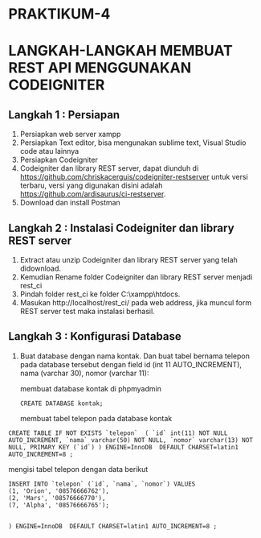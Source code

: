 # PRAKTIKUM-4 
# LANGKAH-LANGKAH MEMBUAT REST API MENGGUNAKAN CODEIGNITER


## Langkah 1 : Persiapan 
1.	Persiapkan web server xampp
2.	Persiapkan Text editor, bisa mengunakan sublime text, Visual Studio code atau lainnya
3.	Persiapkan Codeigniter 
4.	Codeigniter dan library REST server, dapat diunduh di https://github.com/chriskacerguis/codeigniter-restserver untuk versi terbaru,   versi yang digunakan disini adalah https://github.com/ardisaurus/ci-restserver.
5.	Download dan install Postman 

## Langkah 2 : Instalasi Codeigniter dan library REST server
1.	Extract atau unzip Codeigniter dan library REST server yang telah didownload.
2.	Kemudian Rename folder Codeigniter dan library REST server menjadi rest_ci
3.	Pindah folder rest_ci ke folder C:\xampp\htdocs. 
4.	Masukan http://localhost/rest_ci/ pada web address, jika muncul form REST server test maka instalasi berhasil.

## Langkah 3 : Konfigurasi Database
1.	Buat database dengan nama kontak. Dan buat tabel bernama telepon pada database tersebut dengan field id (int 11 AUTO_INCREMENT), nama (varchar 30), nomor (varchar 11):


    membuat database kontak di phpmyadmin
    
    ```CREATE DATABASE kontak;```


    membuat tabel telepon pada database kontak
    
```CREATE TABLE IF NOT EXISTS `telepon` 
(
  `id` int(11) NOT NULL AUTO_INCREMENT,
  `nama` varchar(50) NOT NULL,
  `nomor` varchar(13) NOT NULL,
  PRIMARY KEY (`id`)
) ENGINE=InnoDB  DEFAULT CHARSET=latin1 AUTO_INCREMENT=8 ;```

  
    
   mengisi tabel telepon dengan data berikut
   
   
   ```USE kontak;
INSERT INTO `telepon` (`id`, `nama`, `nomor`) VALUES
(1, 'Orion', '08576666762'),
(2, 'Mars', '08576666770'),
(7, 'Alpha', '08576666765');
```

```

) ENGINE=InnoDB  DEFAULT CHARSET=latin1 AUTO_INCREMENT=8 ;
```









###
  



